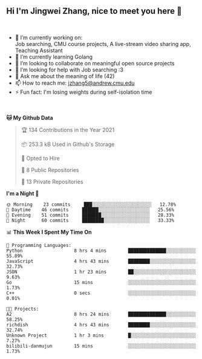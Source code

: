 Hi I'm Jingwei Zhang, nice to meet you here 👋
---
<br>


- 🔭 I’m currently working on: <br>
    Job searching, CMU course projects, A live-stream video sharing app, Teaching Assistant
- 🌱 I’m currently learning Golang
- 👯 I’m looking to collaborate on meaningful open source projects
- 🤔 I’m looking for help with Job searching :3
- 💬 Ask me about the meaning of life (42)
- 📫 How to reach me: jzhang5@andrew.cmu.edu
- ⚡ Fun fact: I'm losing weights during self-isolation time
<br>


<!--START_SECTION:waka-->
**🐱 My Github Data** 

> 🏆 134 Contributions in the Year 2021
 > 
> 📦 253.3 kB Used in Github's Storage 
 > 
> 💼 Opted to Hire
 > 
> 📜 8 Public Repositories 
 > 
> 🔑 13 Private Repositories  
 > 
**I'm a Night 🦉** 

```text
🌞 Morning    23 commits     ███░░░░░░░░░░░░░░░░░░░░░░   12.78% 
🌆 Daytime    46 commits     ██████░░░░░░░░░░░░░░░░░░░   25.56% 
🌃 Evening    51 commits     ███████░░░░░░░░░░░░░░░░░░   28.33% 
🌙 Night      60 commits     ████████░░░░░░░░░░░░░░░░░   33.33%

```


📊 **This Week I Spent My Time On** 

```text
💬 Programming Languages: 
Python                   8 hrs 4 mins        ██████████████░░░░░░░░░░░   55.89% 
JavaScript               4 hrs 43 mins       ████████░░░░░░░░░░░░░░░░░   32.73% 
JSON                     1 hr 23 mins        ██░░░░░░░░░░░░░░░░░░░░░░░   9.63% 
Go                       15 mins             ░░░░░░░░░░░░░░░░░░░░░░░░░   1.73% 
C++                      0 secs              ░░░░░░░░░░░░░░░░░░░░░░░░░   0.01%

🐱‍💻 Projects: 
A2                       8 hrs 24 mins       ██████████████░░░░░░░░░░░   58.25% 
richdish                 4 hrs 43 mins       ████████░░░░░░░░░░░░░░░░░   32.74% 
Unknown Project          1 hr 3 mins         █░░░░░░░░░░░░░░░░░░░░░░░░   7.27% 
bilibili-danmujun        15 mins             ░░░░░░░░░░░░░░░░░░░░░░░░░   1.73%

```


<!--END_SECTION:waka-->
